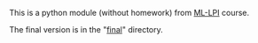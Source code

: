 This is a python module (without homework) from [ML-LPI](https://github.com/ml-lpi) course.

The final version is in the "[final](https://github.com/SergeyKorpachev/python/tree/master/final)" directory.
